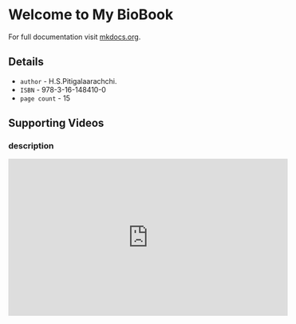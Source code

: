 # Welcome to My BioBook

For full documentation visit [mkdocs.org](https://www.mkdocs.org).

## Details

* `author` - H.S.Pitigalaarachchi.
* `ISBN` - 978-3-16-148410-0
* `page count` - 15

## Supporting Videos

### description

<iframe width="560" height="315" src="https://www.youtube.com/embed/aYwd5caJQjE" frameborder="0" allow="accelerometer; autoplay; encrypted-media; gyroscope; picture-in-picture" allowfullscreen></iframe>
